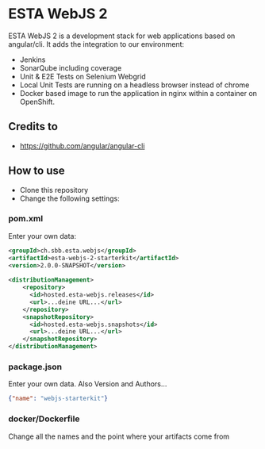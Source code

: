 # ESTA WebJS 2
ESTA WebJS 2 is a development stack for web applications based on angular/cli. It adds the integration to our environment:

* Jenkins
* SonarQube including coverage
* Unit & E2E Tests on Selenium Webgrid
* Local Unit Tests are running on a headless browser instead of chrome
* Docker based image to run the application in nginx within a container on OpenShift.

## Credits to
* https://github.com/angular/angular-cli

## How to use
* Clone this repository
* Change the following settings:

### pom.xml
Enter your own data:
```xml
<groupId>ch.sbb.esta.webjs</groupId>
<artifactId>esta-webjs-2-starterkit</artifactId>
<version>2.0.0-SNAPSHOT</version>
 
<distributionManagement>
    <repository>
      <id>hosted.esta-webjs.releases</id>
      <url>...deine URL...</url>
    </repository>
    <snapshotRepository>
      <id>hosted.esta-webjs.snapshots</id>
      <url>...deine URL...</url>
    </snapshotRepository>
</distributionManagement>
```

### package.json
Enter your own data. Also Version and Authors...   
```json
{"name": "webjs-starterkit"}
```

### docker/Dockerfile
Change all the names and the point where your artifacts come from 
